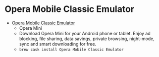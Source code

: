 # Opera Mobile Classic Emulator
- [Opera Mobile Classic Emulator](https://www.opera.com/developer/mobile-emulator)
  -  Opera Mini
  - Download Opera Mini for your Android phone or tablet. Enjoy ad blocking, file sharing, data savings, private browsing, night-mode, sync and smart downloading for free.
  - `brew cask install Opera Mobile Classic Emulator`
